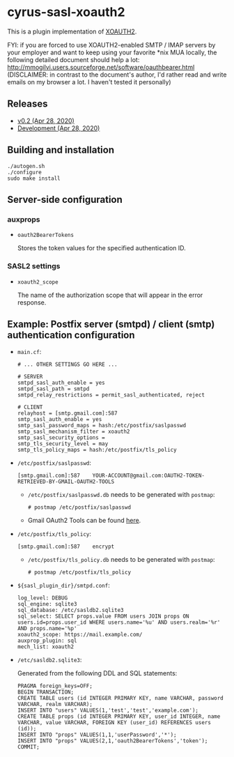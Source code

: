 # cyrus-sasl-xoauth2

This is a plugin implementation of [XOAUTH2](https://developers.google.com/gmail/xoauth2_protocol).

FYI: if you are forced to use XOAUTH2-enabled SMTP / IMAP servers by your employer and want to keep using your favorite \*nix MUA locally, the following detailed document should help a lot: http://mmogilvi.users.sourceforge.net/software/oauthbearer.html (DISCLAIMER: in contrast to the document's author, I'd rather read and write emails on my browser a lot.  I haven't tested it personally)

## Releases

* [v0.2 (Apr 28, 2020)](https://github.com/moriyoshi/cyrus-sasl-xoauth2/releases/tag/v0.2)
* [Development (Apr 28, 2020)](https://github.com/moriyoshi/cyrus-sasl-xoauth2/releases/tag/edge)

## Building and installation

```
./autogen.sh
./configure
sudo make install
```

## Server-side configuration

### auxprops

* `oauth2BearerTokens`

  Stores the token values for the specified authentication ID.

### SASL2 settings

* `xoauth2_scope`

  The name of the authorization scope that will appear in the error response.


## Example: Postfix server (smtpd) / client (smtp) authentication configuration

* `main.cf`:

  ```
  # ... OTHER SETTINGS GO HERE ...
  
  # SERVER
  smtpd_sasl_auth_enable = yes
  smtpd_sasl_path = smtpd
  smtpd_relay_restrictions = permit_sasl_authenticated, reject
  
  # CLIENT
  relayhost = [smtp.gmail.com]:587
  smtp_sasl_auth_enable = yes
  smtp_sasl_password_maps = hash:/etc/postfix/saslpasswd
  smtp_sasl_mechanism_filter = xoauth2
  smtp_sasl_security_options =
  smtp_tls_security_level = may
  smtp_tls_policy_maps = hash:/etc/postfix/tls_policy

  ```

* `/etc/postfix/saslpasswd`:

  ```
  [smtp.gmail.com]:587    YOUR-ACCOUNT@gmail.com:OAUTH2-TOKEN-RETRIEVED-BY-GMAIL-OAUTH2-TOOLS
  ```

  * `/etc/postfix/saslpasswd.db` needs to be generated with `postmap`:

    ```
    # postmap /etc/postfix/saslpasswd
    ```

  * Gmail OAuth2 Tools can be found [here](https://github.com/google/gmail-oauth2-tools).

* `/etc/postfix/tls_policy`:

  ```
  [smtp.gmail.com]:587    encrypt
  ```
  
  * `/etc/postfix/tls_policy.db` needs to be generated with `postmap`:

    ```
    # postmap /etc/postfix/tls_policy
    ```

* `${sasl_plugin_dir}/smtpd.conf`:

    ```
    log_level: DEBUG
    sql_engine: sqlite3
    sql_database: /etc/sasldb2.sqlite3
    sql_select: SELECT props.value FROM users JOIN props ON users.id=props.user_id WHERE users.name='%u' AND users.realm='%r' AND props.name='%p'
    xoauth2_scope: https://mail.example.com/
    auxprop_plugin: sql
    mech_list: xoauth2
    ```

* `/etc/sasldb2.sqlite3`:

  Generated from the following DDL and SQL statements:

  ```
  PRAGMA foreign_keys=OFF;
  BEGIN TRANSACTION;
  CREATE TABLE users (id INTEGER PRIMARY KEY, name VARCHAR, password VARCHAR, realm VARCHAR);
  INSERT INTO "users" VALUES(1,'test','test','example.com');
  CREATE TABLE props (id INTEGER PRIMARY KEY, user_id INTEGER, name VARCHAR, value VARCHAR, FOREIGN KEY (user_id) REFERENCES users (id));
  INSERT INTO "props" VALUES(1,1,'userPassword','*');
  INSERT INTO "props" VALUES(2,1,'oauth2BearerTokens','token');
  COMMIT;
  ```

